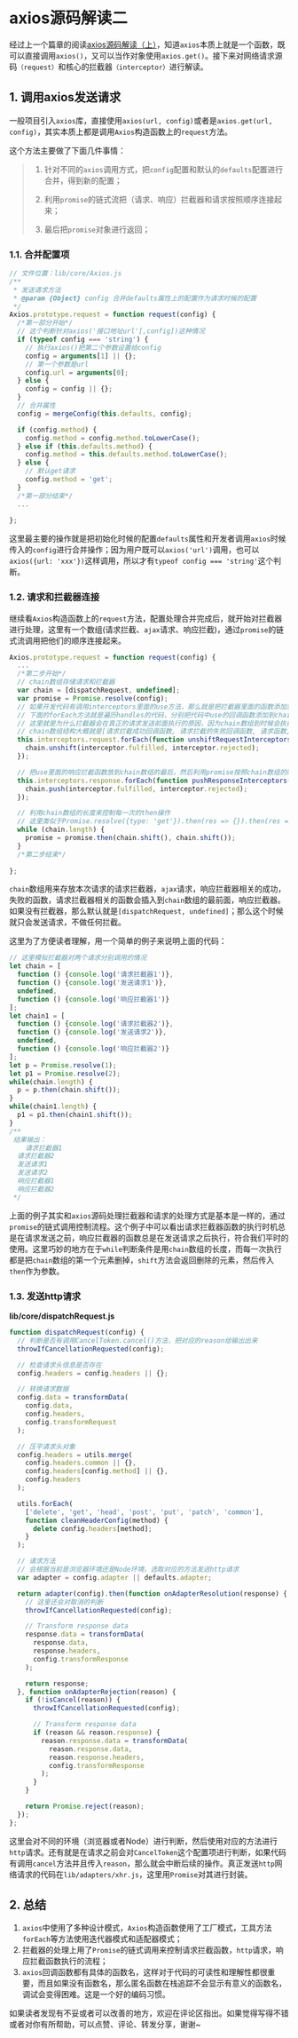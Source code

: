 # axios源码解读二

经过上一个篇章的阅读[axios源码解读（上）](https://juejin.cn/post/6986163536233758734)，知道`axios`本质上就是一个函数，既可以直接调用`axios()`，又可以当作对象使用`axios.get()`。接下来对网络请求源码`（request）`和核心的拦截器`（interceptor）`进行解读。



## 1. 调用axios发送请求

一般项目引入`axios`库，直接使用`axios(url, config)`或者是`axios.get(url, config)`，其实本质上都是调用`Axios`构造函数上的`request`方法。

这个方法主要做了下面几件事情：

> 1. 针对不同的`axios`调用方式，把`config`配置和默认的`defaults`配置进行合并，得到新的配置；
>
> 2. 利用`promise`的链式流把（请求、响应）拦截器和请求按照顺序连接起来；
> 3. 最后把`promise`对象进行返回；



### 1.1. 合并配置项

```js
// 文件位置：lib/core/Axios.js
/**
 * 发送请求方法
 * @param {Object} config 合并defaults属性上的配置作为请求时候的配置
 */
Axios.prototype.request = function request(config) {
  /*第一部分开始*/
  // 这个判断针对axios('接口地址url'[,config])这种情况
  if (typeof config === 'string') {
    // 执行axios()把第二个参数设置给config
    config = arguments[1] || {}; 
    // 第一个参数是url
    config.url = arguments[0];
  } else {
    config = config || {};
  }
  // 合并属性
  config = mergeConfig(this.defaults, config);

  if (config.method) {
    config.method = config.method.toLowerCase();
  } else if (this.defaults.method) {
    config.method = this.defaults.method.toLowerCase();
  } else {
    // 默认get请求
    config.method = 'get';
  }
  /*第一部分结束*/
  ...
  
};
```

这里最主要的操作就是把初始化时候的配置`defaults`属性和开发者调用`axios`时候传入的`config`进行合并操作；因为用户既可以`axios('url')`调用，也可以`axios({url: 'xxx'})`这样调用，所以才有`typeof config === 'string'`这个判断。



### 1.2. 请求和拦截器连接

继续看`Axios`构造函数上的`request`方法，配置处理合并完成后，就开始对拦截器进行处理，这里有一个数组(请求拦截、`ajax`请求、响应拦截)，通过`promise`的链式流调用把他们的顺序连接起来。

```js
Axios.prototype.request = function request(config) {
  ...
  /*第二步开始*/
  // chain数组存储请求和拦截器
  var chain = [dispatchRequest, undefined];
  var promise = Promise.resolve(config);
  // 如果开发代码有调用interceptors里面的use方法，那么就是把拦截器里面的函数添加到handles数组里面，
  // 下面的forEach方法就是遍历handles的代码，分别把代码中use的回调函数添加到chain数组的最前面去，
  // 这里就是为什么拦截器会在真正的请求发送前面执行的原因，因为chain数组到时候会执行是按照顺序执行下去的
  // chain数组结构大概就是[请求拦截成功回调函数, 请求拦截的失败回调函数, 请求函数, undefined, 响应拦截成功函数, 响应拦截失败函数]
  this.interceptors.request.forEach(function unshiftRequestInterceptors(interceptor) {
    chain.unshift(interceptor.fulfilled, interceptor.rejected);
  });

  // 把use里面的响应拦截函数放到chain数组的最后，然后利用promise按照chain数组的顺序去执行
  this.interceptors.response.forEach(function pushResponseInterceptors(interceptor) {
    chain.push(interceptor.fulfilled, interceptor.rejected);
  });

  // 利用chain数组的长度来控制每一次的then操作
  // 这里类似于Promise.resolve({type: 'get'}).then(res => {}).then(res => {}).then(res => {})... 有多少个then取决于数组的长度/2，因为数组里面的包含成功，还有失败的回调。
  while (chain.length) {
    promise = promise.then(chain.shift(), chain.shift());
  }
  /*第二步结束*/
  
};

```

`chain`数组用来存放本次请求的请求拦截器，`ajax`请求，响应拦截器相关的成功，失败的函数，请求拦截器相关的函数会插入到`chain`数组的最前面，响应拦截器。如果没有拦截器，那么默认就是`[dispatchRequest, undefined]`；那么这个时候就只会发送请求，不做任何拦截。

这里为了方便读者理解，用一个简单的例子来说明上面的代码：

```js
// 这里模拟拦截器对两个请求分别调用的情况
let chain = [
  function () {console.log('请求拦截器1')},
  function () {console.log('发送请求1')},
  undefined,
  function () {console.log('响应拦截器1')}
];
let chain1 = [
  function () {console.log('请求拦截器2')},
  function () {console.log('发送请求2')},
  undefined,
  function () {console.log('响应拦截器2')}
];
let p = Promise.resolve(1);
let p1 = Promise.resolve(2);
while(chain.length) {
  p = p.then(chain.shift());
}
while(chain1.length) {
  p1 = p1.then(chain1.shift());
}
/**
 结果输出：
 	请求拦截器1
  请求拦截器2
  发送请求1
  发送请求2
  响应拦截器1
  响应拦截器2
 */
```

上面的例子其实和`axios`源码处理拦截器和请求的处理方式是基本是一样的，通过`promise`的链式调用控制流程。这个例子中可以看出请求拦截器函数的执行时机总是在请求发送之前，响应拦截器的函数总是在发送请求之后执行，符合我们平时的使用。这里巧妙的地方在于`while`判断条件是用`chain`数组的长度，而每一次执行都是把`chain`数组的第一个元素删掉，`shift`方法会返回删除的元素，然后传入`then`作为参数。



### 1.3. 发送http请求

**lib/core/dispatchRequest.js**

```js
function dispatchRequest(config) {
  // 判断是否有调用CancelToken.cancel()方法，把对应的reason给输出出来
  throwIfCancellationRequested(config);

  // 检查请求头信息是否存在
  config.headers = config.headers || {};

  // 转换请求数据
  config.data = transformData(
    config.data,
    config.headers,
    config.transformRequest
  );

  // 压平请求头对象
  config.headers = utils.merge(
    config.headers.common || {},
    config.headers[config.method] || {},
    config.headers
  );

  utils.forEach(
    ['delete', 'get', 'head', 'post', 'put', 'patch', 'common'],
    function cleanHeaderConfig(method) {
      delete config.headers[method];
    }
  );

  // 请求方法
  // 会根据当前是浏览器环境还是Node环境，选取对应的方法发送http请求
  var adapter = config.adapter || defaults.adapter;

  return adapter(config).then(function onAdapterResolution(response) {
    // 这里还会对取消的判断
    throwIfCancellationRequested(config);

    // Transform response data
    response.data = transformData(
      response.data,
      response.headers,
      config.transformResponse
    );

    return response;
  }, function onAdapterRejection(reason) {
    if (!isCancel(reason)) {
      throwIfCancellationRequested(config);

      // Transform response data
      if (reason && reason.response) {
        reason.response.data = transformData(
          reason.response.data,
          reason.response.headers,
          config.transformResponse
        );
      }
    }

    return Promise.reject(reason);
  });
};

```

这里会对不同的环境（浏览器或者Node）进行判断，然后使用对应的方法进行`http`请求。还有就是在请求之前会对`CancelToken`这个配置项进行判断，如果代码有调用`cancel`方法并且传入`reason`，那么就会中断后续的操作。真正发送`http`网络请求的代码在`lib/adapters/xhr.js`，这里用`Promise`对其进行封装。



## 2. 总结

1. `axios`中使用了多种设计模式，`Axios`构造函数使用了工厂模式，工具方法`forEach`等方法使用迭代器模式和适配器模式；
2. 拦截器的处理上用了`Promise`的链式调用来控制请求拦截函数，`http`请求，响应拦截函数执行的流程；
3. `axios`回调函数都有具体的函数名，这样对于代码的可读性和理解性都很重要，而且如果没有函数名，那么匿名函数在栈追踪不会显示有意义的函数名，调试会变得困难。这是一个好的编码习惯。



如果读者发现有不妥或者可以改善的地方，欢迎在评论区指出。如果觉得写得不错或者对你有所帮助，可以点赞、评论、转发分享，谢谢~



